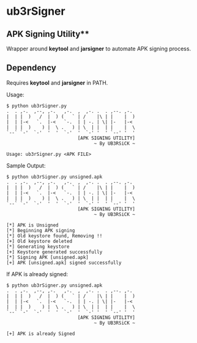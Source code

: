 # ub3rSigner
## APK Signing Utility**
Wrapper around **keytool** and **jarsigner** to automate APK signing process.

## Dependency
Requires **keytool** and **jarsigner** in PATH.

Usage:
```
$ python ub3rSigner.py 
.  . ,-.  ,--, ,-.   ,-.  ,  ,-. .  . ,--. ,-.  
|  | |  )   /  |  ) (   ` | /    |\ | |    |  ) 
|  | |-<   `.  |-<   `-.  | | -. | \| |-   |-<  
|  | |  )    ) |  \ .   ) | \  | |  | |    |  \ 
`--` `-'  `-'  '  '  `-'  '  `-' '  ' `--' '  ' 
                          [APK SIGNING UTILITY]
                                ~ By UB3RSiCK ~

Usage: ub3rSigner.py <APK FILE>
```

Sample Output:
```
$ python ub3rSigner.py unsigned.apk 
.  . ,-.  ,--, ,-.   ,-.  ,  ,-. .  . ,--. ,-.  
|  | |  )   /  |  ) (   ` | /    |\ | |    |  ) 
|  | |-<   `.  |-<   `-.  | | -. | \| |-   |-<  
|  | |  )    ) |  \ .   ) | \  | |  | |    |  \ 
`--` `-'  `-'  '  '  `-'  '  `-' '  ' `--' '  ' 
                          [APK SIGNING UTILITY]
                                ~ By UB3RSiCK ~

[*] APK is Unsigned
[*] Beginning APK signing
[*] Old keystore found, Removing !!
[+] Old keystore deleted
[*] Generating keystore
[+] Keystore generated successfully
[*] Signing APK [unsigned.apk]
[+] APK [unsigned.apk] signed successfully
```
If APK is already signed:
```
$ python ub3rSigner.py unsigned.apk 
.  . ,-.  ,--, ,-.   ,-.  ,  ,-. .  . ,--. ,-.  
|  | |  )   /  |  ) (   ` | /    |\ | |    |  ) 
|  | |-<   `.  |-<   `-.  | | -. | \| |-   |-<  
|  | |  )    ) |  \ .   ) | \  | |  | |    |  \ 
`--` `-'  `-'  '  '  `-'  '  `-' '  ' `--' '  ' 
                          [APK SIGNING UTILITY]
                                ~ By UB3RSiCK ~

[+] APK is already Signed
```
